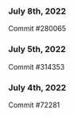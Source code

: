 ### July 8th, 2022

Commit #280065

### July 5th, 2022

Commit #314353


### July 4th, 2022

Commit #72281
